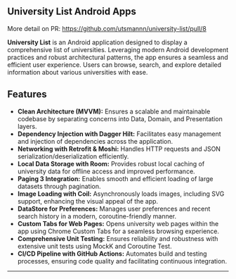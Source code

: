 ## University List Android Apps

More detail on PR: https://github.com/utsmannn/university-list/pull/8

**University List** is an Android application designed to display a comprehensive list of
universities. Leveraging modern Android development practices and robust architectural patterns, the
app ensures a seamless and efficient user experience. Users can browse, search, and explore detailed
information about various universities with ease.

## Features

- **Clean Architecture (MVVM):** Ensures a scalable and maintainable codebase by separating concerns
  into Data, Domain, and Presentation layers.
- **Dependency Injection with Dagger Hilt:** Facilitates easy management and injection of
  dependencies across the application.
- **Networking with Retrofit & Moshi:** Handles HTTP requests and JSON serialization/deserialization
  efficiently.
- **Local Data Storage with Room:** Provides robust local caching of university data for offline
  access and improved performance.
- **Paging 3 Integration:** Enables smooth and efficient loading of large datasets through
  pagination.
- **Image Loading with Coil:** Asynchronously loads images, including SVG support, enhancing the
  visual appeal of the app.
- **DataStore for Preferences:** Manages user preferences and recent search history in a modern,
  coroutine-friendly manner.
- **Custom Tabs for Web Pages:** Opens university web pages within the app using Chrome Custom Tabs
  for a seamless browsing experience.
- **Comprehensive Unit Testing:** Ensures reliability and robustness with extensive unit tests using
  MockK and Coroutine Test.
- **CI/CD Pipeline with GitHub Actions:** Automates build and testing processes, ensuring code
  quality and facilitating continuous integration.

---